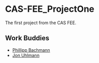 # CAS-FEE_ProjectOne
The first project from the CAS FEE.

## Work Buddies
* [Phillipp Bachmann](https://github.com/pbachman)
* [Jon Uhlmann](https://github.com/jonnitto)